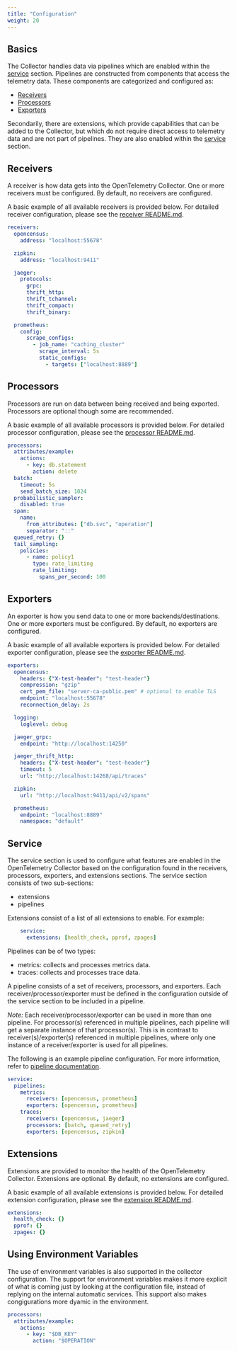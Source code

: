 ```yaml
---
title: "Configuration"
weight: 20
---
```


## Basics

The Collector handles data via pipelines which are enabled within the
[service](#service) section. Pipelines are constructed from components that
access the telemetry data. These components are categorized and configured as:

* [Receivers](#receivers)
* [Processors](#processors)
* [Exporters](#exporters)

Secondarily, there are extensions, which provide capabilities that can be added
to the Collector, but which do not require direct access to telemetry data and
are not part of pipelines. They are also enabled within the [service](#service) section.

## Receivers

A receiver is how data gets into the OpenTelemetry Collector. One or more receivers
must be configured. By default, no receivers are configured.

A basic example of all available receivers is provided below. For detailed
receiver configuration, please see the [receiver
README.md](https://github.com/open-telemetry/opentelemetry-collector/blob/master/receiver/README.md).

```yaml
receivers:
  opencensus:
    address: "localhost:55678"

  zipkin:
    address: "localhost:9411"

  jaeger:
    protocols:
      grpc:
      thrift_http:
      thrift_tchannel:
      thrift_compact:
      thrift_binary:

  prometheus:
    config:
      scrape_configs:
        - job_name: "caching_cluster"
          scrape_interval: 5s
          static_configs:
            - targets: ["localhost:8889"]
```

## Processors

Processors are run on data between being received and being exported.
Processors are optional though some are recommended.

A basic example of all available processors is provided below. For
detailed processor configuration, please see the [processor
README.md](https://github.com/open-telemetry/opentelemetry-collector/blob/master/processor/README.md).

```yaml
processors:
  attributes/example:
    actions:
      - key: db.statement
        action: delete
  batch:
    timeout: 5s
    send_batch_size: 1024
  probabilistic_sampler:
    disabled: true
  span:
    name:
      from_attributes: ["db.svc", "operation"]
      separator: "::"
  queued_retry: {}
  tail_sampling:
    policies:
      - name: policy1
        type: rate_limiting
        rate_limiting:
          spans_per_second: 100
```

## Exporters

An exporter is how you send data to one or more backends/destinations. One or
more exporters must be configured. By default, no exporters are configured.

A basic example of all available exporters is provided below. For detailed
exporter configuration, please see the [exporter
README.md](https://github.com/open-telemetry/opentelemetry-collector/blob/master/exporter/README.md).

```yaml
exporters:
  opencensus:
    headers: {"X-test-header": "test-header"}
    compression: "gzip"
    cert_pem_file: "server-ca-public.pem" # optional to enable TLS
    endpoint: "localhost:55678"
    reconnection_delay: 2s

  logging:
    loglevel: debug

  jaeger_grpc:
    endpoint: "http://localhost:14250"

  jaeger_thrift_http:
    headers: {"X-test-header": "test-header"}
    timeout: 5
    url: "http://localhost:14268/api/traces"

  zipkin:
    url: "http://localhost:9411/api/v2/spans"

  prometheus:
    endpoint: "localhost:8889"
    namespace: "default"
```

## Service

The service section is used to configure what features are enabled in the
OpenTelemetry Collector based on the configuration found in the receivers,
processors, exporters, and extensions sections. The service section
consists of two sub-sections:

* extensions
* pipelines

Extensions consist of a list of all extensions to enable. For example:

```yaml
    service:
      extensions: [health_check, pprof, zpages]
```

Pipelines can be of two types:

* metrics: collects and processes metrics data.
* traces: collects and processes trace data.

A pipeline consists of a set of receivers, processors, and exporters. Each
receiver/processor/exporter must be defined in the configuration outside of the
service section to be included in a pipeline.

*Note:* Each receiver/processor/exporter can be used in more than one pipeline.
For processor(s) referenced in multiple pipelines, each pipeline will get a
separate instance of that processor(s). This is in contrast to
receiver(s)/exporter(s) referenced in multiple pipelines, where only one
instance of a receiver/exporter is used for all pipelines.

The following is an example pipeline configuration. For more information, refer
to [pipeline
documentation](https://github.com/open-telemetry/opentelemetry-collector/blob/master/docs/pipelines.md).

```yaml
service:
  pipelines:
    metrics:
      receivers: [opencensus, prometheus]
      exporters: [opencensus, prometheus]
    traces:
      receivers: [opencensus, jaeger]
      processors: [batch, queued_retry]
      exporters: [opencensus, zipkin]
```

## Extensions

Extensions are provided to monitor the health of the OpenTelemetry
Collector. Extensions are optional. By default, no extensions are configured.

A basic example of all available extensions is provided below. For detailed
extension configuration, please see the [extension
README.md](https://github.com/open-telemetry/opentelemetry-collector/blob/master/extension/README.md).

```yaml
extensions:
  health_check: {}
  pprof: {}
  zpages: {}
```

## Using Environment Variables

The use of environment variables is also supported in the collector configuration. The support for environment variables makes it more explicit 
of what is coming just by looking at the configuration file, instead of replying on the internal automatic services. 
This support also makes congigurations more dyamic in the environment.

```yaml
processors:
  attributes/example:
    actions:
      - key: "$DB_KEY"
        action: "$OPERATION"
```